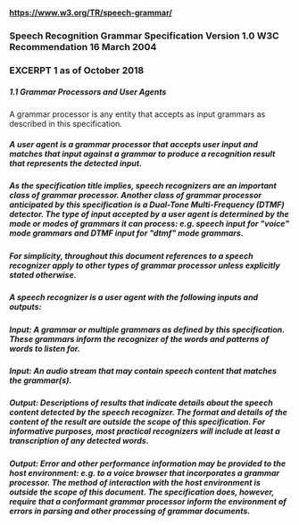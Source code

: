 #### https://www.w3.org/TR/speech-grammar/
### Speech Recognition Grammar Specification Version 1.0 W3C Recommendation 16 March 2004
### EXCERPT 1 as of October 2018

##### 1.1 Grammar Processors and User Agents
A grammar processor is any entity that accepts as input grammars as described in this specification.

##### A user agent is a grammar processor that accepts user input and matches that input against a grammar to produce a recognition result that represents the detected input.

##### As the specification title implies, speech recognizers are an important class of grammar processor. Another class of grammar processor anticipated by this specification is a Dual-Tone Multi-Frequency (DTMF) detector. The type of input accepted by a user agent is determined by the mode or modes of grammars it can process: e.g. speech input for "voice" mode grammars and DTMF input for "dtmf" mode grammars.

##### For simplicity, throughout this document references to a speech recognizer apply to other types of grammar processor unless explicitly stated otherwise.

##### A speech recognizer is a user agent with the following inputs and outputs:

##### Input: A grammar or multiple grammars as defined by this specification. These grammars inform the recognizer of the words and patterns of words to listen for.
##### Input: An audio stream that may contain speech content that matches the grammar(s).
##### Output: Descriptions of results that indicate details about the speech content detected by the speech recognizer. The format and details of the content of the result are outside the scope of this specification. For informative purposes, most practical recognizers will include at least a transcription of any detected words.
##### Output: Error and other performance information may be provided to the host environment: e.g. to a voice browser that incorporates a grammar processor. The method of interaction with the host environment is outside the scope of this document. The specification does, however, require that a conformant grammar processor inform the environment of errors in parsing and other processing of grammar documents.

